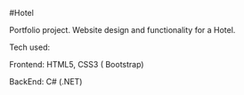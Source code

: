 #Hotel 

Portfolio project.
Website design and functionality for a Hotel. 


Tech used: 

Frontend: 
HTML5,
CSS3 ( Bootstrap) 

BackEnd:
C# (.NET)

